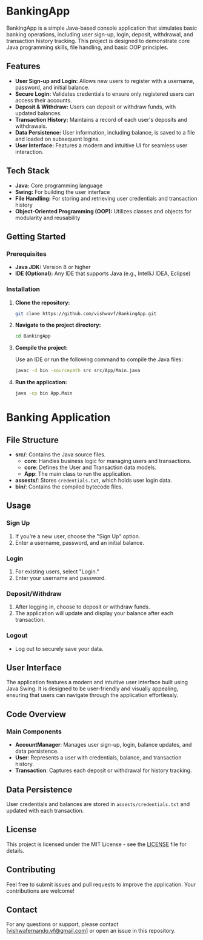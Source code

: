 # BankingApp

BankingApp is a simple Java-based console application that simulates basic banking operations, including user sign-up, login, deposit, withdrawal, and transaction history tracking. This project is designed to demonstrate core Java programming skills, file handling, and basic OOP principles.

## Features

- **User Sign-up and Login:** Allows new users to register with a username, password, and initial balance.
- **Secure Login:** Validates credentials to ensure only registered users can access their accounts.
- **Deposit & Withdraw:** Users can deposit or withdraw funds, with updated balances.
- **Transaction History:** Maintains a record of each user's deposits and withdrawals.
- **Data Persistence:** User information, including balance, is saved to a file and loaded on subsequent logins.
- **User Interface:** Features a modern and intuitive UI for seamless user interaction.

## Tech Stack

- **Java:** Core programming language
- **Swing:** For building the user interface
- **File Handling:** For storing and retrieving user credentials and transaction history
- **Object-Oriented Programming (OOP):** Utilizes classes and objects for modularity and reusability

## Getting Started

### Prerequisites

- **Java JDK:** Version 8 or higher
- **IDE (Optional):** Any IDE that supports Java (e.g., IntelliJ IDEA, Eclipse)

### Installation

1. **Clone the repository:**

   ```bash
   git clone https://github.com/vishwavf/BankingApp.git
   ```

2. **Navigate to the project directory:**
   
   ```bash
   cd BankingApp
   ```

3. **Compile the project:**

   Use an IDE or run the following command to compile the Java files:

   ```bash
   javac -d bin -sourcepath src src/App/Main.java
   ```
4. **Run the application:**

   ```bash
   java -cp bin App.Main
   ```

# Banking Application

## File Structure
- **src/**: Contains the Java source files.
    - **core**: Handles business logic for managing users and transactions.
    - **core**: Defines the User and Transaction data models.
    - **App**: The main class to run the application.
- **assests/**: Stores `credentials.txt`, which holds user login data.
- **bin/**: Contains the compiled bytecode files.

## Usage

### Sign Up
1. If you’re a new user, choose the "Sign Up" option.
2. Enter a username, password, and an initial balance.

### Login
1. For existing users, select "Login."
2. Enter your username and password.

### Deposit/Withdraw
1. After logging in, choose to deposit or withdraw funds.
2. The application will update and display your balance after each transaction.

### Logout
- Log out to securely save your data.

## User Interface
The application features a modern and intuitive user interface built using Java Swing. It is designed to be user-friendly and visually appealing, ensuring that users can navigate through the application effortlessly.



## Code Overview

### Main Components
- **AccountManager**: Manages user sign-up, login, balance updates, and data persistence.
- **User**: Represents a user with credentials, balance, and transaction history.
- **Transaction**: Captures each deposit or withdrawal for history tracking.

## Data Persistence
User credentials and balances are stored in `assests/credentials.txt` and updated with each transaction.

## License
This project is licensed under the MIT License - see the [LICENSE](./LICENSE) file for details.

## Contributing
Feel free to submit issues and pull requests to improve the application. Your contributions are welcome!

## Contact
For any questions or support, please contact [vishwafernando.vf@gmail.com] or open an issue in this repository.  
